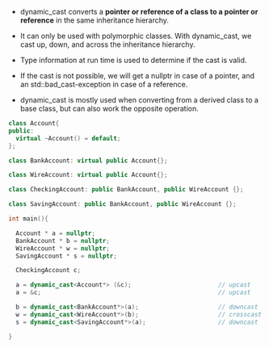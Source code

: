 - dynamic_cast converts a **pointer or reference of a class to a pointer or reference** in the same inheritance hierarchy.

- It can only be used with polymorphic classes. With dynamic_cast, we cast up, down, and across the inheritance hierarchy.

- Type information at run time is used to determine if the cast is valid.

- If the cast is not possible, we will get a nullptr in case of a pointer, and an std::bad_cast-exception in case of a reference.

- dynamic_cast is mostly used when converting from a derived class to a base class, but can also work the opposite operation.

```cpp
class Account{
public:
  virtual ~Account() = default;
};

class BankAccount: virtual public Account{};

class WireAccount: virtual public Account{};

class CheckingAccount: public BankAccount, public WireAccount {};

class SavingAccount: public BankAccount, public WireAccount {};

int main(){

  Account * a = nullptr;
  BankAccount * b = nullptr;
  WireAccount * w = nullptr;
  SavingAccount * s = nullptr;

  CheckingAccount c;

  a = dynamic_cast<Account*> (&c);                        // upcast
  a = &c;                                                 // upcast

  b = dynamic_cast<BankAccount*>(a);                      // downcast
  w = dynamic_cast<WireAccount*>(b);                      // crosscast
  s = dynamic_cast<SavingAccount*>(a);                    // downcast

}
```
